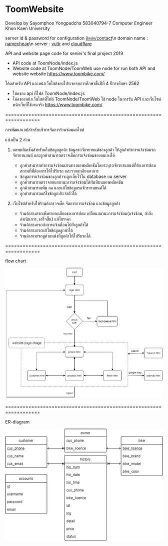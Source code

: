# ToomWebsite
Develop by  Sayomphoo Yongpadcha
            583040794-7
            Computer Engineer
            Khon Kaen University

server id & password for configuration [ติดต่อ/contact](https://www.facebook.com/tung.sayomphoo)\n
domain name : [namecheap](https://www.namecheap.com/)\n
server : [vultr](https://my.vultr.com/) and [cloudflare](https://dash.cloudflare.com/login)
            
API and website page code for senier's final project 2019
- API code at ToomNode/index.js
- Website code at ToomNode/ToomWeb
use node for run both API and website
website https://www.toombike.com/

โค้ดสำหรับ API และหน้าเว็บไซต์ของโปรเจคจบการศึกษาชั้นปีที่ 4 ปีการศึกษา 2562
- โค้ดของ api ที่ไฟล์ ToomNode/index.js
- โค้ดของหน้าเว็บไซต์ที่ไฟล์ ToomNode/ToomWeb
ใช้ node ในการรัน API และเว็บไซต์
หน้าเว็บที่ใช้งานจริง https://www.toombike.com/

==================================================================

การพัฒนาแอปสำหรับบริหารจัดการร้านซ่อมมอไซต์

แบ่งเป็น 2 ส่วน
1. แอพพลิเคชันสำหรับเก็บข้อมูลลูกค้า ข้อมูลรถจักรยายนต์ของลูกค้า ให้ลูกค้าทำการแจ้งซ่อมรถจักรยานยนต์ และลูกค้าสามารถตรวจเช็คการแจ้งซ่อมของตนเองได้
   - ลูกค้าสามารถทำการแจ้งซ่อมผ่านทางแอพพลิเคชันโดยระบุรถจักรยานยนต์ที่ต้องการซ่อม สถานที่ที่ต้องการให้ไปรับรถ และรายละเอียดอาการ
   - ข้อมูลการแจ้งซ่อมของลูกค้าจะถูกเก็บไว้ใน database บน server
   - ลูกค้าสามารถตรวจสอบสถานะการแจ้งซ่อมได้ทันทีบนแอพพลิเคชัน
   - ลูกค้าสามารถเพิ่ม ลด และแก้ไขข้อมูลรถจักรยานยนต์ได้
   - ลูกค้าสามารถแก้ไขข้อลูกประจำตัวได้
   
2. เว็บไซต์สำหรับให้ร้านค้าตรวจเช็ค จัดการการแจ้งซ่อม และข้อมูลลูกค้า
   - ร้านค้าสามารถเพิ่มรายละเอียดของการซ่อม เปลี่ยนสถานะการแจ้งซ่อม(แจ้งซ่อม, กำลังดำเนินการ, เสร็จสื้น) แก้ไขราคา
   - ร้านค้าสามารถส่งการแจ้งเตือนไปยังลูกค้าได้
   - ร้านค้าสามารถแก้ไขข้อมูลลูกค้าได้
   - ร้านค้าสามารถดูตำแหน่งที่ลูกค้าให้ไปรับรถได้

==================================================================

flow chart

![alt text](https://github.com/TungSayomphoo/ToomWebsite/blob/master/ToomNode/toomflow.jpg)

==================================================================

ER-diagram

![alt text](https://github.com/TungSayomphoo/ToomWebsite/blob/master/ToomNode/toomdb_relation.jpg)